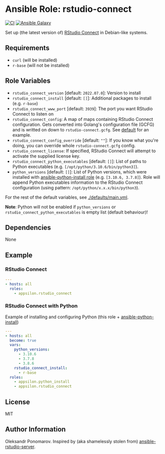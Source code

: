 # Ansible Role: rstudio-connect

[![CI](https://github.com/Appsilon/ansible-rstudio-connect/workflows/CI/badge.svg)](https://github.com/Appsilon/ansible-rstudio-connect/actions/workflows/ci.yml)
[![Ansible Galaxy](https://img.shields.io/badge/ansible--galaxy-appsilon.rstudio_connect-blue.svg)](https://galaxy.ansible.com/appsilon/rstudio_connect/)

Set up (the latest version of) [RStudio Connect](https://www.rstudio.com/products/connect/) in Debian-like systems.

## Requirements

* `curl` (will be installed)
* `r-base` (will not be installed)

## Role Variables

* `rstudio_connect_version` [default: `2022.07.0`]: Version to install
* `rstudio_connect_install` [default: `[]`]: Additional packages to install (e.g. `r-base`)
* `rstudio_connect_www_port` [default: `3939`]: The port you want RStudio Connect to listen on
* `rstudio_connect_config`: A map of maps containing RStudio Connect configuration. Gets converted into Golang's configuration file (GCFG) and is writted on down to `rstudio-connect.gcfg`. See [default](./defaults/main.yml) for an example.
* `rstudio_connect_config_override` [default: `""`]: If you know what you're doing, you can override whole `rstudio-connect.gcfg` config.
* `rstudio_connect_license`: If specified, RStudio Connect will attempt to activate the supplied license key.
* `rstudio_connect_python_executables` [default: `[]`]: List of paths to Python executables (e.g. `[/opt/python/3.10.6/bin/python3]`).
* `python_versions` [default: `[]`]: List of Python versions, which were installed with [ansible-python-install role](https://github.com/Appsilon/ansible-python-install) (e.g. `[3.10.6, 3.7.8]`). Role will append Python executables information to the RStudio Connect configuration (using pattern: `/opt/python/x.x.x/bin/python3`).

For the rest of the default variables, see
[./defaults/main.yml](./defaults/main.yml).

**Note**: Python will not be enabled if `python_versions` or `rstudio_connect_python_executables` is empty list (default behaviour)!

## Dependencies

None

## Example

### RStudio Connect

```yaml
---
- hosts: all
  roles:
    - appsilon.rstudio_connect
```

### RStudio Connect with Python

Example of installing and configuring Python (this role + [ansible-python-install](https://github.com/Appsilon/ansible-python-install))

```yaml
---
- hosts: all
  become: true
  vars:
    python_versions:
      - 3.10.6
      - 3.7.8
      - 3.8.6
    rstudio_connect_install:
      - r-base
  roles:
    - appsilon.python_install
    - appsilon.rstudio_connect
```

## License

MIT

## Author Information

Oleksandr Ponomarov. Inspired by (aka shamelessly stolen from) [ansible-rstudio-server](https://github.com/Oefenweb/ansible-rstudio-server).

